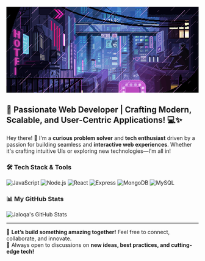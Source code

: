 ![Header](https://github.com/Jaloqa/Jaloqa/blob/main/assets/bc87e5124f8d2cfe810d403adc96ad01.gif)

## 🚀 Passionate Web Developer | Crafting Modern, Scalable, and User-Centric Applications! 💻✨

Hey there! 👋 I'm a **curious problem solver** and **tech enthusiast** driven by a passion for building seamless and **interactive web experiences**. Whether it's crafting intuitive UIs or exploring new technologies—I'm all in! 

### 🛠️ Tech Stack & Tools
![JavaScript](https://img.shields.io/badge/-JavaScript-2D1C45?style=for-the-badge&logo=JavaScript) 
![Node.js](https://img.shields.io/badge/-Node.JS-2D1C45?style=for-the-badge&logo=node.js) 
![React](https://img.shields.io/badge/-React-2D1C45?style=for-the-badge&logo=react) 
![Express](https://img.shields.io/badge/-Express.js-2D1C45?style=for-the-badge&logo=Express)
![MongoDB](https://img.shields.io/badge/-MongoDB-2D1C45?style=for-the-badge&logo=mongodb)
![MySQL](https://img.shields.io/badge/-MySQL-2D1C45?style=for-the-badge&logo=MySQL)  

### 📊 My GitHub Stats  
<img src="https://github-readme-stats.vercel.app/api/top-langs?username=jaloqa&show_icons=true&locale=en&layout=compact&theme=tokyonight" alt="Jaloqa's GitHub Stats" />



---

🚀 **Let’s build something amazing together!** Feel free to connect, collaborate, and innovate.  
💬 Always open to discussions on **new ideas, best practices, and cutting-edge tech!**  
